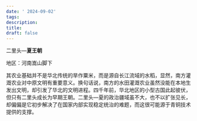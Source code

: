 ```yaml
---
date: ' 2024-09-02'
tags: 
description: 
title: 
draft: false
---
```

二里头—**夏王朝**

地区：河南嵩山脚下

其农业基础并不是华北传统的旱作粟米，而是源自长江流域的水稻，显然，南方灌溉农业对中原文明有重要意义。换句话说，南方的水田灌溉农业虽然没能在本地生发出文明，却引发了华北的文明进程。四千年前，华北地区的小型古国此起彼伏，但只有二里头成长为早期王朝。二里头—夏的政治疆域虽不大，也不以扩张见长，却偏偏是它初步解决了在国家内部实现稳定统治的难题，而这很可能源于青铜技术提供的支撑。